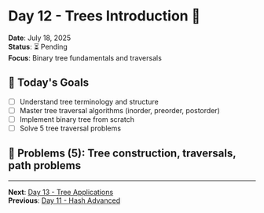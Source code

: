 # Day 12 - Trees Introduction 🌳
**Date**: July 18, 2025  
**Status**: ⏳ Pending  
**Focus**: Binary tree fundamentals and traversals

## 🎯 Today's Goals
- [ ] Understand tree terminology and structure
- [ ] Master tree traversal algorithms (inorder, preorder, postorder)
- [ ] Implement binary tree from scratch
- [ ] Solve 5 tree traversal problems

## 🧩 Problems (5): Tree construction, traversals, path problems
---
**Next**: [Day 13 - Tree Applications](day-13-tree-applications.md)  
**Previous**: [Day 11 - Hash Advanced](day-11-hash-advanced.md)
